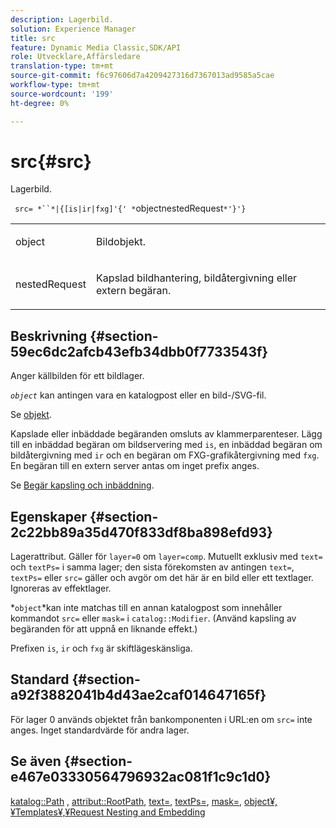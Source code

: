 ```yaml
---
description: Lagerbild.
solution: Experience Manager
title: src
feature: Dynamic Media Classic,SDK/API
role: Utvecklare,Affärsledare
translation-type: tm+mt
source-git-commit: f6c97606d7a4209427316d7367013ad9585a5cae
workflow-type: tm+mt
source-wordcount: '199'
ht-degree: 0%

---
```



# src{#src}

Lagerbild.

` src= *``*|{[is|ir|fxg]'{' *`objectnestedRequest`*'}'}`

<table id="simpletable_59104309B8284B21ABCE7DC95BF5A273"> 
 <tr class="strow"> 
  <td class="stentry"> <p> <span class="varname"> object  </span> </p> </td> 
  <td class="stentry"> <p>Bildobjekt. </p> </td> 
 </tr> 
 <tr class="strow"> 
  <td class="stentry"> <p> <span class="varname"> nestedRequest  </span> </p> </td> 
  <td class="stentry"> <p>Kapslad bildhantering, bildåtergivning eller extern begäran. </p> </td> 
 </tr> 
</table>

## Beskrivning {#section-59ec6dc2afcb43efb34dbb0f7733543f}

Anger källbilden för ett bildlager.

*`object`* kan antingen vara en katalogpost eller en bild-/SVG-fil.

Se [objekt](../../../../../is-api/http-ref/image-serving-api-ref/c-http-protocol-reference/c-data-types/r-object.md#reference-2591bd24548d462782c68d138ef795a0).

Kapslade eller inbäddade begäranden omsluts av klammerparenteser. Lägg till en inbäddad begäran om bildservering med `is`, en inbäddad begäran om bildåtergivning med `ir` och en begäran om FXG-grafikåtergivning med `fxg`. En begäran till en extern server antas om inget prefix anges.

Se [Begär kapsling och inbäddning](../../../../../is-api/http-ref/image-serving-api-ref/c-http-protocol-reference/c-syntax-and-features/r-request-nesting-and-embedding.md#reference-38ec66d4062046589e16c39bf1c6049b).

## Egenskaper {#section-2c22bb89a35d470f833df8ba898efd93}

Lagerattribut. Gäller för `layer=0` om `layer=comp`. Mutuellt exklusiv med `text=` och `textPs=` i samma lager; den sista förekomsten av antingen `text=`, `textPs=` eller `src=` gäller och avgör om det här är en bild eller ett textlager. Ignoreras av effektlager.

*`object`*kan inte matchas till en annan katalogpost som innehåller kommandot `src=` eller `mask=` i `catalog::Modifier`. (Använd kapsling av begäranden för att uppnå en liknande effekt.)

Prefixen `is`, `ir` och `fxg` är skiftlägeskänsliga.

## Standard {#section-a92f3882041b4d43ae2caf014647165f}

För lager 0 används objektet från bankomponenten i URL:en om `src=` inte anges. Inget standardvärde för andra lager.

## Se även {#section-e467e03330564796932ac081f1c9c1d0}

[katalog::Path](/help/aem-is-ir-api/is-api/image-catalog/image-serving-api-ref/c-image-catalog-reference/c-image-svg-data-reference/c-image-data-reference/r-path-cat.md) ,  [attribut::RootPath](../../../../../is-api/image-catalog/image-serving-api-ref/c-image-catalog-reference/c-attributes-reference/r-rootpath.md#reference-17d57e5967be403b8408fa7214017494),  [text=](../../../../../is-api/http-ref/image-serving-api-ref/c-http-protocol-reference/c-command-reference/r-text.md#reference-84634052e48548539a1ef63cbe41f22f),  [textPs=](../../../../../is-api/http-ref/image-serving-api-ref/c-http-protocol-reference/c-command-reference/r-textps.md#reference-4209a2a6169f44278da2647cfb0cd767),  [mask=](../../../../../is-api/http-ref/image-serving-api-ref/c-http-protocol-reference/c-command-reference/r-mask.md#reference-922254e027404fb890b850e2723ee06e),  [ ](../../../../../is-api/http-ref/image-serving-api-ref/c-http-protocol-reference/c-data-types/r-object.md#reference-2591bd24548d462782c68d138ef795a0)  [ ](../../../../../is-api/http-ref/image-serving-api-ref/c-http-protocol-reference/c-templates/c-templates.md#concept-3cd2d2adae0e41b2979b9640244d4d3e)  [object¥,¥Templates¥,¥Request Nesting and Embedding](../../../../../is-api/http-ref/image-serving-api-ref/c-http-protocol-reference/c-syntax-and-features/r-request-nesting-and-embedding.md#reference-38ec66d4062046589e16c39bf1c6049b)
